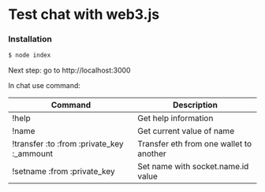 # Test chat with web3.js

### Installation
```sh
$ node index
```
Next step: go to http://localhost:3000

In chat use command:

| Command | Description |
| ------ | ------ |
| !help | Get help information |
| !name | Get current value of name |
| !transfer :to :from :private_key :_ammount | Transfer eth from one wallet to another |
| !setname :from :private_key | Set name with socket.name.id value |
